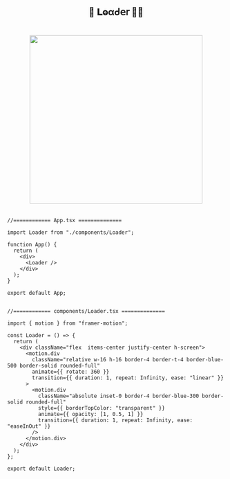 <h2  align="center" > 🕍 𝐋ⱺαᑯ𝖾𝗋 🏄‍♀️</h2>

<h1  align="center" > 

<img src="https://github.com/user-attachments/assets/8737bf51-6f4b-4e54-bf82-6fc29909ef56" width="400px" height="389px"/>

</h1>

```TSX

//============ App.tsx ============== 

import Loader from "./components/Loader";

function App() {
  return (
    <div>
      <Loader />
    </div>
  );
}

export default App;

```

```TSX

//============ components/Loader.tsx ============== 

import { motion } from "framer-motion";

const Loader = () => {
  return (
    <div className="flex  items-center justify-center h-screen">
      <motion.div
        className="relative w-16 h-16 border-4 border-t-4 border-blue-500 border-solid rounded-full"
        animate={{ rotate: 360 }}
        transition={{ duration: 1, repeat: Infinity, ease: "linear" }}
      >
        <motion.div
          className="absolute inset-0 border-4 border-blue-300 border-solid rounded-full"
          style={{ borderTopColor: "transparent" }}
          animate={{ opacity: [1, 0.5, 1] }}
          transition={{ duration: 1, repeat: Infinity, ease: "easeInOut" }}
        />
      </motion.div>
    </div>
  );
};

export default Loader;

```

